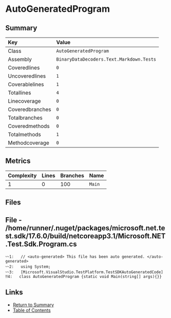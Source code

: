 ﻿# AutoGeneratedProgram

## Summary

| Key             | Value                                    |
| :-------------- | :--------------------------------------- |
| Class           | `AutoGeneratedProgram`                   |
| Assembly        | `BinaryDataDecoders.Text.Markdown.Tests` |
| Coveredlines    | `0`                                      |
| Uncoveredlines  | `1`                                      |
| Coverablelines  | `1`                                      |
| Totallines      | `4`                                      |
| Linecoverage    | `0`                                      |
| Coveredbranches | `0`                                      |
| Totalbranches   | `0`                                      |
| Coveredmethods  | `0`                                      |
| Totalmethods    | `1`                                      |
| Methodcoverage  | `0`                                      |

## Metrics

| Complexity | Lines | Branches | Name    |
| :--------- | :---- | :------- | :------ |
| 1          | 0     | 100      | `Main`  |

## Files

## File - /home/runner/.nuget/packages/microsoft.net.test.sdk/17.6.0/build/netcoreapp3.1/Microsoft.NET.Test.Sdk.Program.cs

```CSharp
〰1:   // <auto-generated> This file has been auto generated. </auto-generated>
〰2:   using System;
〰3:   [Microsoft.VisualStudio.TestPlatform.TestSDKAutoGeneratedCode]
‼4:   class AutoGeneratedProgram {static void Main(string[] args){}}
```

## Links

* [Return to Summary](Summary.md)
* [Table of Contents](../TOC.md)

